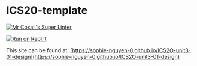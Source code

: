 # ICS20-template

[![Mr Coxall's Super Linter](https://github.com/sophie-nguyen-0/ICS2O-unit3-01-design/workflows/Mr%20Coxall's%20Super%20Linter/badge.svg)](https://github.com/sophie-nguyen-0/ICS2O-unit3-01-design/actions/)

[![Run on Repl.it](https://repl.it/badge/github/sophie-nguyen-0/ICS2O-unit3-01-design)](https://repl.it/github/sophie-nguyen-0/ICS2O-unit3-01-design)

This site can be found at: [https://sophie-nguyen-0.github.io/ICS2O-unit3-01-design](https://sophie-nguyen-0.github.io/ICS2O-unit3-01-design)
